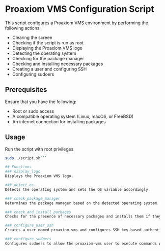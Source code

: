 # Proaxiom VMS Configuration Script

This script configures a Proaxiom VMS environment by performing the following actions:
- Clearing the screen
- Checking if the script is run as root
- Displaying the Proaxiom VMS logo
- Detecting the operating system
- Checking for the package manager
- Checking and installing necessary packages
- Creating a user and configuring SSH
- Configuring sudoers

## Prerequisites

Ensure that you have the following:
- Root or sudo access
- A compatible operating system (Linux, macOS, or FreeBSD)
- An internet connection for installing packages

## Usage

Run the script with root privileges:

```bash
sudo ./script.sh```

## Functions
### display_logo
Displays the Proaxiom VMS logo.

### detect_os
Detects the operating system and sets the OS variable accordingly.

### check_package_manager
Determines the package manager based on the detected operating system.

### check_and_install_packages
Checks for the presence of necessary packages and installs them if they are missing. Prompts the user for permission before installing each package.

### configure_user_ssh
Creates a user named proaxiom-vms and configures SSH key-based authentication for this user. It also updates the SSH daemon configuration.

### configure_sudoers
Configures sudoers to allow the proaxiom-vms user to execute commands without a password.
